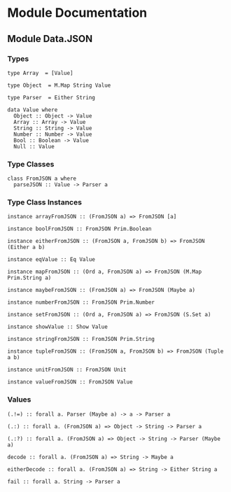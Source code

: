 # Module Documentation

## Module Data.JSON

### Types

    type Array  = [Value]

    type Object  = M.Map String Value

    type Parser  = Either String

    data Value where
      Object :: Object -> Value
      Array :: Array -> Value
      String :: String -> Value
      Number :: Number -> Value
      Bool :: Boolean -> Value
      Null :: Value


### Type Classes

    class FromJSON a where
      parseJSON :: Value -> Parser a


### Type Class Instances

    instance arrayFromJSON :: (FromJSON a) => FromJSON [a]

    instance boolFromJSON :: FromJSON Prim.Boolean

    instance eitherFromJSON :: (FromJSON a, FromJSON b) => FromJSON (Either a b)

    instance eqValue :: Eq Value

    instance mapFromJSON :: (Ord a, FromJSON a) => FromJSON (M.Map Prim.String a)

    instance maybeFromJSON :: (FromJSON a) => FromJSON (Maybe a)

    instance numberFromJSON :: FromJSON Prim.Number

    instance setFromJSON :: (Ord a, FromJSON a) => FromJSON (S.Set a)

    instance showValue :: Show Value

    instance stringFromJSON :: FromJSON Prim.String

    instance tupleFromJSON :: (FromJSON a, FromJSON b) => FromJSON (Tuple a b)

    instance unitFromJSON :: FromJSON Unit

    instance valueFromJSON :: FromJSON Value


### Values

    (.!=) :: forall a. Parser (Maybe a) -> a -> Parser a

    (.:) :: forall a. (FromJSON a) => Object -> String -> Parser a

    (.:?) :: forall a. (FromJSON a) => Object -> String -> Parser (Maybe a)

    decode :: forall a. (FromJSON a) => String -> Maybe a

    eitherDecode :: forall a. (FromJSON a) => String -> Either String a

    fail :: forall a. String -> Parser a